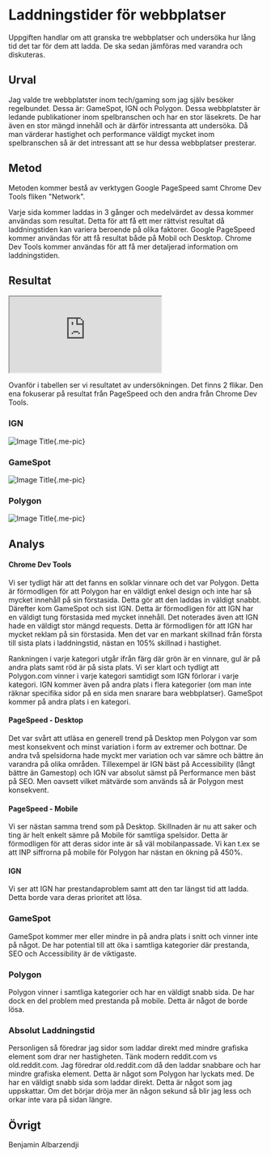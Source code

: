 Laddningstider för webbplatser
=======================

Uppgiften handlar om att granska tre webbplatser och undersöka hur lång tid det tar för dem att ladda. De ska sedan jämföras  med varandra och diskuteras.

Urval
-----------------------

Jag valde tre webbplatster inom tech/gaming som jag själv besöker regelbundet. Dessa är: GameSpot, IGN och Polygon. Dessa webbplatster är ledande publikationer inom spelbranschen och har en stor läsekrets. De har även en stor mängd innehåll och är därför intressanta att undersöka. Då man värderar hastighet och performance väldigt mycket inom spelbranschen så är det intressant att se hur dessa webbplatser presterar. 

Metod
-----------------------

Metoden kommer bestå av verktygen Google PageSpeed samt Chrome Dev Tools fliken "Network".

Varje sida kommer laddas in 3 gånger och medelvärdet av dessa kommer användas som resultat. Detta för att få ett mer rättvist resultat då laddningstiden kan variera beroende på olika faktorer. Google PageSpeed kommer användas för att få resultat både på Mobil och Desktop. Chrome Dev Tools kommer användas för att få mer detaljerad information om laddningstiden.


Resultat
-----------------------
<iframe src="https://docs.google.com/spreadsheets/d/e/2PACX-1vQBp9TcTbG1rje4Apz6bH1H_iCoAWEIYTD6LprJon0GWa1wDUmytsI8fCcDP8ekrzWp9Ya4dQRXq14a/pubhtml?widget=true&amp;headers=false"></iframe>

Ovanför i tabellen ser vi resultatet av undersökningen. Det finns 2 flikar. Den ena fokuserar på resultat från PageSpeed och den andra från Chrome Dev Tools. 

### IGN

![Image Title](%assets_url%/cimage/IGN.png){.me-pic}


### GameSpot

![Image Title](%assets_url%/cimage/GameSpot.png){.me-pic}

### Polygon

![Image Title](%assets_url%/cimage/Polygon.png){.me-pic}


Analys
-----------------------

#### Chrome Dev Tools
Vi ser tydligt här att det fanns en solklar vinnare och det var Polygon. Detta är förmodligen för att Polygon har en väldigt enkel design och inte har så mycket innehåll på sin förstasida. Detta gör att den laddas in väldigt snabbt. Därefter kom GameSpot och sist IGN. Detta är förmodligen för att IGN har en väldigt tung förstasida med mycket innehåll. Det noterades även att IGN hade en väldigt stor mängd requests. Detta är förmodligen för att IGN har mycket reklam på sin förstasida. Men det var en markant skillnad från första till sista plats i laddningstid, nästan en 105% skillnad i hastighet. 

Rankningen i varje kategori utgår ifrån färg där grön är en vinnare, gul är på andra plats samt röd är på sista plats. Vi ser klart och tydligt att Polygon.com vinner i varje kategori samtidigt som IGN förlorar i varje kategori. IGN kommer även på andra plats i flera kategorier (om man inte räknar specifika sidor på en sida men snarare bara webbplatser). GameSpot kommer på andra plats i en kategori.

#### PageSpeed - Desktop
Det var svårt att utläsa en generell trend på Desktop men Polygon var som mest konsekvent och minst variation i form av extremer och bottnar. De andra två spelsidorna hade myckt mer variation och var sämre och bättre än varandra på olika områden. Tillexempel är IGN bäst på Accessibility (långt bättre än Gamestop) och IGN var absolut sämst på Performance men bäst på SEO. Men oavsett vilket mätvärde som används så är Polygon mest konsekvent. 

#### PageSpeed - Mobile
Vi ser nästan samma trend som på Desktop. Skillnaden är nu att saker och ting är helt enkelt sämre på Mobile för samtliga spelsidor. Detta är förmodligen för att deras sidor inte är så väl mobilanpassade. Vi kan t.ex se att INP siffrorna på mobile för Polygon har nästan en ökning på 450%. 

#### IGN
Vi ser att IGN har prestandaproblem samt att den tar längst tid att ladda. Detta borde vara deras prioritet att lösa.

### GameSpot
GameSpot kommer mer eller mindre in på andra plats i snitt och vinner inte på något. De har potential till att öka i samtliga kategorier där prestanda, SEO och Accessibility är de viktigaste.

### Polygon
Polygon vinner i samtliga kategorier och har en väldigt snabb sida. De har dock en del problem med prestanda på mobile. Detta är något de borde lösa.


### Absolut Laddningstid
Personligen så föredrar jag sidor som laddar direkt med mindre grafiska element som drar ner hastigheten. Tänk modern reddit.com vs old.reddit.com. Jag föredrar old.reddit.com då den laddar snabbare och har mindre grafiska element. Detta är något som Polygon har lyckats med. De har en väldigt snabb sida som laddar direkt. Detta är något som jag uppskattar. Om det börjar dröja mer än någon sekund så blir jag less och orkar inte vara på sidan längre.


Övrigt
-----------------------

Benjamin Albarzendji